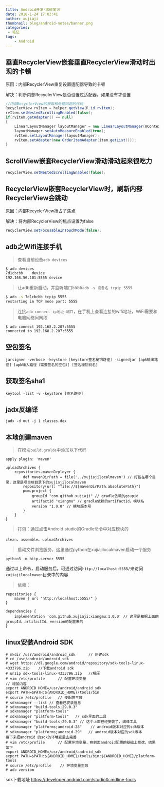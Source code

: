 ```yaml
---
title: Android开发-零碎笔记
date: 2018-1-24 17:03:41
author: xujiaji
thumbnail: blog/android-notes/banner.png
categories:
 - 笔记
tags:
    - Android
---
```

## 垂直RecyclerView嵌套垂直RecyclerView滑动时出现的卡顿
原因：内部RecyclerView重复设置适配器导致的卡顿

解决：判断内部RecyclerView是否设置过适配器，如果没有才设置

``` java
//内部RecyclerView的获取和处理问题的代码
RecyclerView rvItem = helper.getView(R.id.rvItem);
rvItem.setNestedScrollingEnabled(false);
if(rvItem.getAdapter() == null)
{
    LinearLayoutManager layoutManager = new LinearLayoutManager(mContext);
    layoutManager.setAutoMeasureEnabled(true);
    rvItem.setLayoutManager(layoutManager);
    rvItem.setAdapter(new OrderItemAdapter(item.getList()));
}
```

## ScrollView嵌套RecyclerView滑动滑动起来很吃力
``` java
recyclerView.setNestedScrollingEnabled(false);
```

## RecyclerView嵌套RecyclerView时，刷新内部RecyclerView会跳动
原因：内部RecyclerView抢占了焦点

解决：将内部RecyclerView的焦点设置为false
``` java
recyclerView.setFocusableInTouchMode(false);
```

## adb之Wifi连接手机
> 查看当前设备`adb devices`

``` sh
$ adb devices
7d1cbcbb	device
192.168.56.101:5555	device
```
> 让adb重新启动，并监听端口5555`adb -s 设备名 tcpip 5555`

``` sh
$ adb -s 7d1cbcbb tcpip 5555
restarting in TCP mode port: 5555
```
> 连接`adb connect ip地址:端口`，在手机上查看连接的wifi地址，WiFi需要和电脑网络同网段

```
$ adb connect 192.168.2.207:5555
connected to 192.168.2.207:5555
```

## 空包签名
```
jarsigner -verbose -keystore [keystore签名秘钥路径] -signedjar [apk输出路径] [apk输入路径（需要签名的空包）] [签名秘钥别名]
```

## 获取签名sha1
```
keytool -list -v -keystore [签名路径]
```

## jadx反编译

``` shell
jadx -d out -j 1 classes.dex
```

## 本地创建maven

> 在模块`build.gralde`中添加以下代码

``` grovvy
apply plugin: 'maven'

uploadArchives {
    repositories.mavenDeployer {
        def mavenDirPath = file('../xujiajilocalmaven') // 打包在哪个目录，这里是项目根目录下的xujiajilocalmaven
        repository(url: "file://${mavenDirPath.absolutePath}")
        pom.project {
            groupId "com.github.xujiaji" // gradle依赖的goupid
            artifactId "xiangmu" // gradle依赖的artifactId，模块名
            version "1.0.0" // 模块版本号
        }
    }
}
```

> 打包：通过点击Android studio的Gradle命令中对应模块的

`clean`、`assemble`、`uploadArchives`

> 启动文件浏览服务，这里通过python在xujiajilocalmaven启动一个服务

``` shell
python3 -m http.server 5555
```

通过以上命令，启动服务后，可通过访问`http://localhost:5555/`来访问`xujiajilocalmaven`目录中的内容

> 依赖：

``` grovvy
repositories {
    maven { url "http://localhost:5555/" }
}

dependencies {
    implementation 'com.github.xujiaji:xiangmu:1.0.0' // 这里是根据上面的groupId、artifactId、version的配置来的
}
```

## linux安装Android SDK
```
# mkdir /usr/android/android_sdk      // 创建sdk 
# cd /usr/android/android_sdk   
# wget https://dl.google.com/android/repository/sdk-tools-linux-4333796.zip    //下载android sdk
# unzip sdk-tools-linux-4333796.zip   //解压
# vim /etc/profile      // 配置环境变量
// 增加内容
export ANDROID_HOME=/usr/android/android_sdk
export PATH=$PATH:${ANDROID_HOME}/tools/bin
# source /etc/profile   // 使配置生效
# sdkmanager --list // 查看已安装信息
# sdkmanager "build-tools;29.0.3"
# sdkmanager "platform-tools"
# sdkmanager "platform-tools"   // sdk里面的工具
# sdkmanager "build-tools;29.0.3" // 这个上面已经安装了，编译工具
# sdkmanager "platforms;android-28"    // android版本对应的sdk版本
# sdkmanager "platforms;android-29"   // android版本对应的sdk版本
接下来把android 的sdk的环境变量去完善
# vim /etc/profile      // 配置环境变量，在前面android配置的基础上修改，结果如下
export ANDROID_HOME=/usr/android/android_sdk
export PATH=$PATH:${ANDROID_HOME}/tools/bin:${ANDROID_HOME}/platform-tools
# source /etc/profile    // 环境变量生效
# adb version
```

sdk下载地址
https://developer.android.com/studio#cmdline-tools